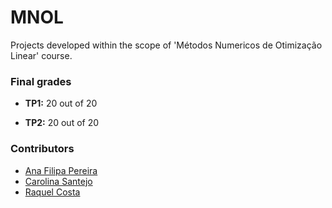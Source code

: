 # MNOL

Projects developed within the scope of 'Métodos Numericos de Otimização Linear' course.

### Final grades

* **TP1:** 20 out of 20

* **TP2:** 20 out of 20

### Contributors
* [Ana Filipa Pereira](https://github.com/FilipaPereira00)
* [Carolina Santejo](https://github.com/CarolinaSantejo)
* [Raquel Costa](https://github.com/chelesgaroth)
